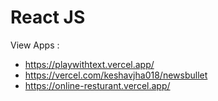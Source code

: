 # React JS

View Apps :
- https://playwithtext.vercel.app/
- https://vercel.com/keshavjha018/newsbullet
- https://online-resturant.vercel.app/

